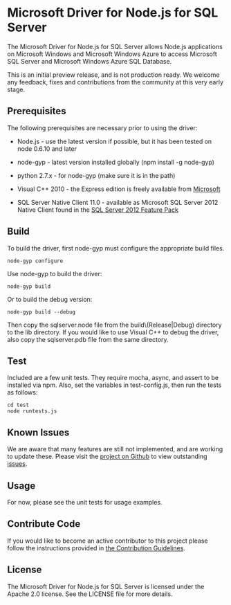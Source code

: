 # Microsoft Driver for Node.js for SQL Server

The Microsoft Driver for Node.js for SQL Server allows Node.js applications on
Microsoft Windows and Microsoft Windows Azure to access Microsoft SQL Server 
and Microsoft Windows Azure SQL Database.

This is an initial preview release, and is not production ready. We welcome any
feedback, fixes and contributions from the community at this very early stage.

## Prerequisites

The following prerequisites are necessary prior to using the driver:

* Node.js - use the latest version if possible, but it has been tested on node
0.6.10 and later

* node-gyp - latest version installed globally (npm install -g node-gyp)

* python 2.7.x - for node-gyp (make sure it is in the path)

* Visual C++ 2010 - the Express edition is freely available from 
[Microsoft][visualstudio]

* SQL Server Native Client 11.0 - available as Microsoft SQL Server 2012 
Native Client found in the [SQL Server 2012 Feature Pack][sqlncli]

## Build

To build the driver, first node-gyp must configure the appropriate build files.

    node-gyp configure

Use node-gyp to build the driver:

    node-gyp build

Or to build the debug version:

    node-gyp build --debug

Then copy the sqlserver.node file from the build\\(Release|Debug) directory to
the lib directory.  If you would like to use Visual C++ to debug the driver,
also copy the sqlserver.pdb file from the same directory.

## Test

Included are a few unit tests.  They require mocha, async, and assert to be 
installed via npm.  Also, set the variables in test-config.js, then run the 
tests as follows:

    cd test
    node runtests.js

## Known Issues

We are aware that many features are still not implemented, and are working to
update these. Please visit the [project on Github][project] to view 
outstanding [issues][issues].

## Usage

For now, please see the unit tests for usage examples.

## Contribute Code

If you would like to become an active contributor to this project please follow the instructions provided in [the Contribution Guidelines][contribute].

## License

The Microsoft Driver for Node.js for SQL Server is licensed under the Apache
2.0 license.  See the LICENSE file for more details.

[visualstudio]: http://www.microsoft.com/visualstudio/

[sqlncli]: http://www.microsoft.com/en-us/download/details.aspx?id=29065

[project]: https://github.com/windowsazure/node-sqlserver

[issues]: https://github.com/windowsazure/node-sqlserver/issues

[contribute]: https://github.com/WindowsAzure/node-sqlserver/blob/master/CONTRIBUTING.md



